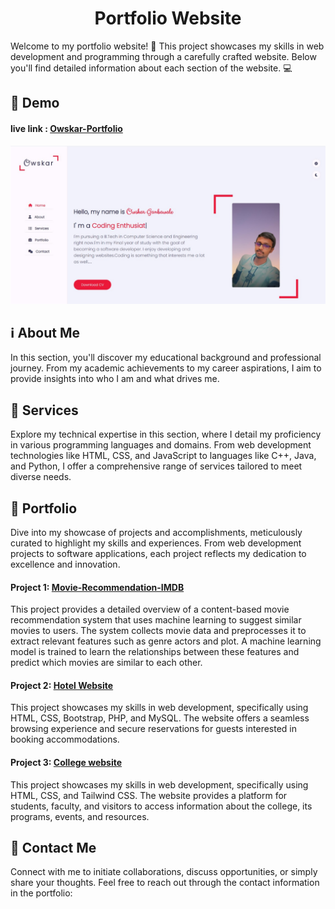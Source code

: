 <h1 align="center" id="title">Portfolio Website</h1>

Welcome to my portfolio website! 🌟 This project showcases my skills in web development and programming through a carefully crafted website. Below you'll find detailed information about each section of the website. 💻

<h2>🚀 Demo</h2>

#### live link : <a href="https://owskar.github.io/Owskar_Portfolio/" target="_blank">Owskar-Portfolio</a> 

<p align="center"><img src="https://github.com/Owskar/Owskar_Portfolio/blob/main/owskar-Portfolio.jpg" alt="project-image"></p>




##  ℹ️ About Me 

In this section, you'll discover my educational background and professional journey. From my academic achievements to my career aspirations, I aim to provide insights into who I am and what drives me.

## 💼 Services

Explore my technical expertise in this section, where I detail my proficiency in various programming languages and domains. From web development technologies like HTML, CSS, and JavaScript to languages like C++, Java, and Python, I offer a comprehensive range of services tailored to meet diverse needs.


## 🎨 Portfolio

Dive into my showcase of projects and accomplishments, meticulously curated to highlight my skills and experiences. From web development projects to software applications, each project reflects my dedication to excellence and innovation.

#### Project 1: [Movie-Recommendation-IMDB](https://movie-recommendation-system-owskar.streamlit.app/)
<p id="description">This project provides a detailed overview of a content-based movie recommendation system that uses machine learning to suggest similar movies to users. The system collects movie data and preprocesses it to extract relevant features such as genre actors and plot. A machine learning model is trained to learn the relationships between these features and predict which movies are similar to each other.</p>

#### Project 2: [Hotel Website](https://owskar.github.io/Hotel_website/)
<p id="description">This project showcases my skills in web development, specifically using HTML, CSS, Bootstrap, PHP, and MySQL. The website offers a seamless browsing experience and secure reservations for guests interested in booking accommodations.</p>

#### Project 3: [College website](https://owskar.github.io/College_web/)

<p id="description">This project showcases my skills in web development, specifically using HTML, CSS, and Tailwind CSS. The website provides a platform for students, faculty, and visitors to access information about the college, its programs, events, and resources.</p>



## 📧 Contact Me

Connect with me to initiate collaborations, discuss opportunities, or simply share your thoughts. Feel free to reach out through the contact information in the portfolio:

